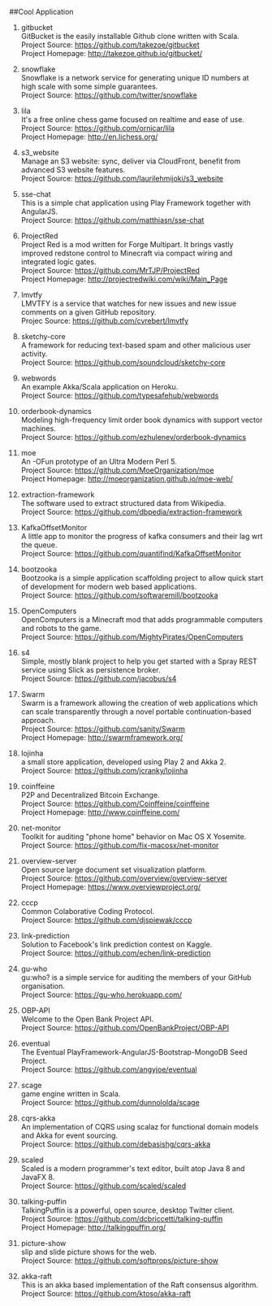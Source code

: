 ##Cool Application

1. gitbucket  
GitBucket is the easily installable Github clone written with Scala.  
Project Source: https://github.com/takezoe/gitbucket   
Project Homepage: http://takezoe.github.io/gitbucket/

1. snowflake   
Snowflake is a network service for generating unique ID numbers at high scale with some simple guarantees.    
Project Source: https://github.com/twitter/snowflake

1. lila     
It's a free online chess game focused on realtime and ease of use.     
Project Source: https://github.com/ornicar/lila     
Project Homepage: http://en.lichess.org/

1. s3_website       
Manage an S3 website: sync, deliver via CloudFront, benefit from advanced S3 website features.        
Project Source: https://github.com/laurilehmijoki/s3_website 

1. sse-chat   
This is a simple chat application using Play Framework together with AngularJS.   
Project Source: https://github.com/matthiasn/sse-chat   

1. ProjectRed   
Project Red is a mod written for Forge Multipart. It brings vastly improved redstone control to Minecraft via compact wiring and integrated logic gates.    
Project Source: https://github.com/MrTJP/ProjectRed   
Project Homepage: http://projectredwiki.com/wiki/Main_Page 

1. lmvtfy   
LMVTFY is a service that watches for new issues and new issue comments on a given GitHub repository.    
Projec Source: https://github.com/cvrebert/lmvtfy   

1. sketchy-core   
A framework for reducing text-based spam and other malicious user activity.    
Project Source: https://github.com/soundcloud/sketchy-core  

1. webwords   
An example Akka/Scala application on Heroku.    
Project Source: https://github.com/typesafehub/webwords  

1. orderbook-dynamics    
Modeling high-frequency limit order book dynamics with support vector machines.      
Project Source:  https://github.com/ezhulenev/orderbook-dynamics    

1. moe   
An -OFun prototype of an Ultra Modern Perl 5.   
Project Source: https://github.com/MoeOrganization/moe     
Project Homepage: http://moeorganization.github.io/moe-web/

1. extraction-framework      
The software used to extract structured data from Wikipedia.    
Project Source: https://github.com/dbpedia/extraction-framework

1. KafkaOffsetMonitor     
A little app to monitor the progress of kafka consumers and their lag wrt the queue.    
Project Source: https://github.com/quantifind/KafkaOffsetMonitor   

1. bootzooka   
Bootzooka is a simple application scaffolding project to allow quick start of development for modern web based applications.     
Project Source: https://github.com/softwaremill/bootzooka   

1. OpenComputers    
OpenComputers is a Minecraft mod that adds programmable computers and robots to the game.     
Project Source: https://github.com/MightyPirates/OpenComputers    

1. s4   
Simple, mostly blank project to help you get started with a Spray REST service using Slick as persistence broker.     
Project Source: https://github.com/jacobus/s4   

1. Swarm      
Swarm is a framework allowing the creation of web applications which can scale transparently through a novel portable continuation-based approach.     
Project Source: https://github.com/sanity/Swarm    
Project Homepage: http://swarmframework.org/   

1. lojinha    
a small store application, developed using Play 2 and Akka 2.    
Project Source: https://github.com/jcranky/lojinha   

1. coinffeine    
P2P and Decentralized Bitcoin Exchange.     
Project Source: https://github.com/Coinffeine/coinffeine     
Project Homepage: http://www.coinffeine.com/   

1. net-monitor   
Toolkit for auditing "phone home" behavior on Mac OS X Yosemite.     
Project Source: https://github.com/fix-macosx/net-monitor   

1. overview-server    
Open source large document set visualization platform.    
Project Source: https://github.com/overview/overview-server        
Project Homepage: https://www.overviewproject.org/    

1. cccp      
Common Colaborative Coding Protocol.    
Project Source: https://github.com/djspiewak/cccp   

1. link-prediction    
Solution to Facebook's link prediction contest on Kaggle.     
Project Source: https://github.com/echen/link-prediction  

1. gu-who    
gu:who? is a simple service for auditing the members of your GitHub organisation.     
Project Source: https://gu-who.herokuapp.com/  

1. OBP-API   
Welcome to the Open Bank Project API.    
Project Source: https://github.com/OpenBankProject/OBP-API   

1. eventual    
The Eventual PlayFramework-AngularJS-Bootstrap-MongoDB Seed Project.     
Project Source: https://github.com/angyjoe/eventual   

1. scage    
game engine written in Scala.     
Project Source: https://github.com/dunnololda/scage   

1. cqrs-akka    
An implementation of CQRS using scalaz for functional domain models and Akka for event sourcing.    
Project Source: https://github.com/debasishg/cqrs-akka   

1. scaled    
Scaled is a modern programmer's text editor, built atop Java 8 and JavaFX 8.     
Project Source:  https://github.com/scaled/scaled  

1. talking-puffin    
TalkingPuffin is a powerful, open source, desktop Twitter client.     
Project Source: https://github.com/dcbriccetti/talking-puffin      
Project Homepage: http://talkingpuffin.org/    

1. picture-show    
slip and slide picture shows for the web.    
Project Source: https://github.com/softprops/picture-show   

1. akka-raft   
This is an akka based implementation of the Raft consensus algorithm.    
Project Source: https://github.com/ktoso/akka-raft   
  	          